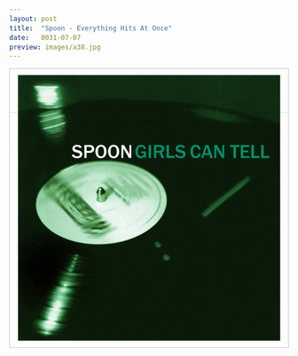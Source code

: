 ```yaml
---
layout: post
title:  "Spoon - Everything Hits At Once"
date:   0031-07-07
preview: images/a38.jpg
---
```


![Spoon - Girls Can Tell](/images/a38.jpg)
